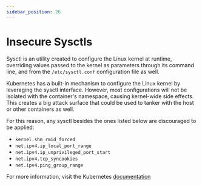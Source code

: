 ```yaml
---
sidebar_position: 26
---
```


# Insecure Sysctls

Sysctl is an utility created to configure the Linux kernel at runtime,
overriding values passed to the kernel as parameters through its
command line, and from the `/etc/sysctl.conf` configuration
file as well.

Kubernetes has a built-in mechanism to configure the Linux kernel by
leveraging the sysctl interface. However, most configurations will not
be isolated with the container's namespace, causing kernel-wide side
effects. This creates a big attack surface that could be used to tanker
with the host or other containers as well.

For this reason, any sysctl besides the ones listed below are
discouraged to be applied:

- `kernel.shm_rmid_forced`
- `net.ipv4.ip_local_port_range`
- `net.ipv4.ip_unprivileged_port_start`
- `net.ipv4.tcp_syncookies`
- `net.ipv4.ping_group_range`

For more information, visit the Kubernetes
[documentation](https://kubernetes.io/docs/tasks/administer-cluster/sysctl-cluster)
